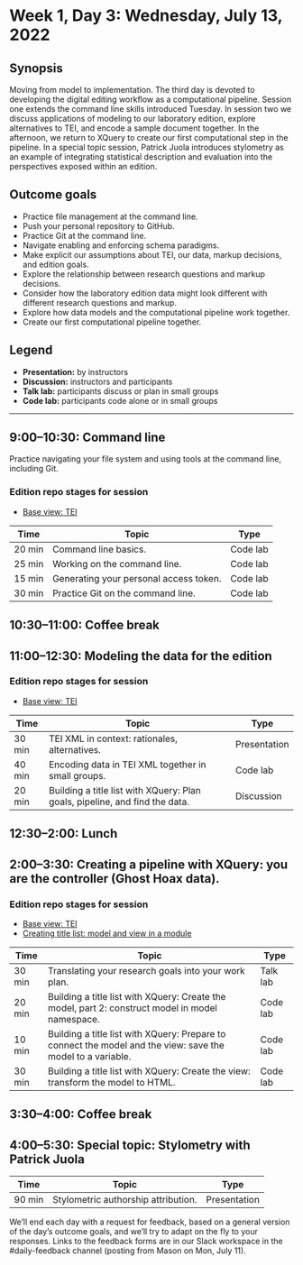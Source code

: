 # Week 1, Day 3: Wednesday, July 13, 2022
## Synopsis

Moving from model to implementation. The third day is devoted to developing the
                digital editing workflow as a computational pipeline. Session one extends the
                command line skills introduced Tuesday. In session two we discuss applications of
                modeling to our laboratory edition, explore alternatives to TEI, and encode a sample
                document together. In the afternoon, we return to XQuery to create our first
                computational step in the pipeline. In a special topic session, Patrick Juola
                introduces stylometry as an example of integrating statistical description and
                evaluation into the perspectives exposed within an edition.

## Outcome goals
* Practice file management at the command line.
* Push your personal repository to GitHub.
* Practice Git at the command line.
* Navigate enabling and enforcing schema paradigms.
* Make explicit our assumptions about TEI, our data, markup decisions, and edition goals.
* Explore the relationship between research questions and markup decisions.
* Consider how the laboratory edition data might look different with different research questions and markup.
* Explore how data models and the computational pipeline work together.
* Create our first computational pipeline together.

## Legend

* **Presentation:** by instructors
* **Discussion:** instructors and participants
* **Talk lab:** participants discuss or plan in small groups
* **Code lab:** participants code alone or in small groups

* * *
## 9:00–10:30: Command line

Practice navigating your file system and using tools at the command line,
                    including Git.
### Edition repo stages for session

* [Base view: TEI](https://github.com/Pittsburgh-NEH-Institute/placeholder)

Time | Topic | Type
---- | ---- | ---- 
20 min | Command line basics. | Code lab
25 min | Working on the command line. | Code lab
15 min | Generating your personal access token. | Code lab
30 min | Practice Git on the command line. | Code lab

## 10:30–11:00: Coffee break

## 11:00–12:30: Modeling the data for the edition


### Edition repo stages for session

* [Base view: TEI](https://github.com/Pittsburgh-NEH-Institute/placeholder)

Time | Topic | Type
---- | ---- | ---- 
30 min | TEI XML in context: rationales, alternatives. | Presentation
40 min | Encoding data in TEI XML together in small groups. | Code lab
20 min | Building a title list with XQuery: Plan goals, pipeline, and find the data. | Discussion

## 12:30–2:00: Lunch

## 2:00–3:30: Creating a pipeline with XQuery: you are the controller (Ghost Hoax data).


### Edition repo stages for session

* [Base view: TEI](https://github.com/Pittsburgh-NEH-Institute/placeholder)
* [Creating title list: model and view in a module](https://github.com/Pittsburgh-NEH-Institute/placeholder)

Time | Topic | Type
---- | ---- | ---- 
30 min | Translating your research goals into your work plan. | Talk lab
20 min | Building a title list with XQuery: Create the model, part 2: construct model in model namespace. | Code lab
10 min | Building a title list with XQuery: Prepare to connect the model and the view: save the model to a variable. | Code lab
30 min | Building a title list with XQuery: Create the view: transform the model to HTML. | Code lab

## 3:30–4:00: Coffee break

## 4:00–5:30: Special topic: Stylometry with Patrick Juola

Time | Topic | Type
---- | ---- | ---- 
90 min | Stylometric authorship attribution. | Presentation

We’ll end each day with a request for feedback, based on a general version of the day’s outcome goals, and we’ll try to adapt on the fly to your responses. Links to the feedback forms are in our Slack workspace in the #daily-feedback channel (posting from Mason on Mon, July 11).
